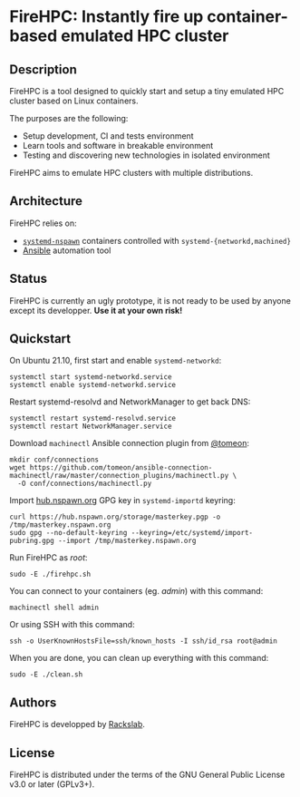 # FireHPC: Instantly fire up container-based emulated HPC cluster

## Description

FireHPC is a tool designed to quickly start and setup a tiny emulated HPC
cluster based on Linux containers.

The purposes are the following:

- Setup development, CI and tests environment
- Learn tools and software in breakable environment
- Testing and discovering new technologies in isolated environment

FireHPC aims to emulate HPC clusters with multiple distributions.

## Architecture

FireHPC relies on:

- [`systemd-nspawn`](https://www.freedesktop.org/software/systemd/man/systemd-nspawn.html) containers controlled with `systemd-{networkd,machined}`
- [Ansible](https://docs.ansible.com/ansible/latest/index.html) automation tool

## Status

FireHPC is currently an ugly prototype, it is not ready to be used by anyone
except its developper. **Use it at your own risk!**

## Quickstart

On Ubuntu 21.10, first start and enable `systemd-networkd`:

```
systemctl start systemd-networkd.service
systemctl enable systemd-networkd.service
```

Restart systemd-resolvd and NetworkManager to get back DNS:

```
systemctl restart systemd-resolvd.service
systemctl restart NetworkManager.service
```

Download `machinectl` Ansible connection plugin from
[@tomeon](https://github.com/tomeon):

```
mkdir conf/connections
wget https://github.com/tomeon/ansible-connection-machinectl/raw/master/connection_plugins/machinectl.py \
  -O conf/connections/machinectl.py
```

Import [hub.nspawn.org](https://hub.nspawn.org) GPG key in `systemd-importd`
keyring:

```
curl https://hub.nspawn.org/storage/masterkey.pgp -o /tmp/masterkey.nspawn.org
sudo gpg --no-default-keyring --keyring=/etc/systemd/import-pubring.gpg --import /tmp/masterkey.nspawn.org
```

Run FireHPC as _root_:

```
sudo -E ./firehpc.sh
```

You can connect to your containers (eg. _admin_) with this command:

```
machinectl shell admin
```

Or using SSH with this command:

```
ssh -o UserKnownHostsFile=ssh/known_hosts -I ssh/id_rsa root@admin
```

When you are done, you can clean up everything with this command:


```
sudo -E ./clean.sh
```

## Authors

FireHPC is developped by [Rackslab](https://rackslab.io).

## License

FireHPC is distributed under the terms of the GNU General Public License v3.0 or
later (GPLv3+).
